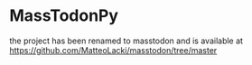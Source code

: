 # MassTodonPy

the project has been renamed to masstodon and is available at
https://github.com/MatteoLacki/masstodon/tree/master
